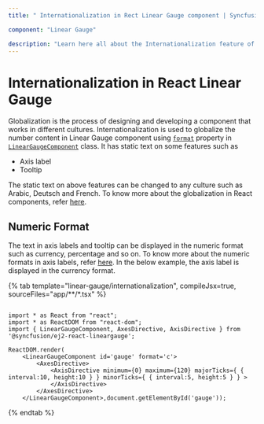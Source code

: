 ```yaml
---
title: " Internationalization in Rect Linear Gauge component | Syncfusion "

component: "Linear Gauge"

description: "Learn here all about the Internationalization feature of Syncfusion React Linear Gauge component and more."
---
```


# Internationalization in React Linear Gauge

Globalization is the process of designing and developing a component that works in different cultures. Internationalization is used to globalize the number content in Linear Gauge component using [`format`](../api/linear-gauge/label/#format) property in [`LinearGaugeComponent`](../api/linear-gauge/linearGaugeModel/) class. It has static text on some features such as

* Axis label
* Tooltip

The static text on above features can be changed to any culture such as Arabic, Deutsch and French. To know more about the globalization in React components, refer [here](https://ej2.syncfusion.com/react/documentation/common/internationalization/).

## Numeric Format

The text in axis labels and tooltip can be displayed in the numeric format such as currency, percentage and so on. To know more about the numeric formats in axis labels, refer [here](axis/#displaying-numeric-format-in-labels). In the below example, the axis label is displayed in the currency format.

{% tab template="linear-gauge/internationalization", compileJsx=true, sourceFiles="app/**/*.tsx" %}

```tsx

import * as React from "react";
import * as ReactDOM from "react-dom";
import { LinearGaugeComponent, AxesDirective, AxisDirective } from '@syncfusion/ej2-react-lineargauge';

ReactDOM.render(
    <LinearGaugeComponent id='gauge' format='c'>
        <AxesDirective>
            <AxisDirective minimum={0} maximum={120} majorTicks={ { interval:10, height:10 } } minorTicks={ { interval:5, height:5 } } >
            </AxisDirective>
        </AxesDirective>
    </LinearGaugeComponent>,document.getElementById('gauge'));

```

{% endtab %}